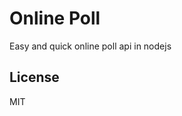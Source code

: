 Online Poll
==================================
Easy and quick online poll api in nodejs

License
-------

MIT
